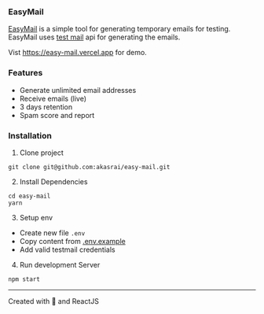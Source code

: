 ### EasyMail

[EasyMail](https://easy-mail.vercel.app/) is a simple tool for generating temporary emails for testing. EasyMail uses [test mail](https://testmail.app/) api for generating the emails.

Vist https://easy-mail.vercel.app for demo.

### Features

- Generate unlimited email addresses
- Receive emails (live)
- 3 days retention
- Spam score and report

### Installation

1. Clone project

```
git clone git@github.com:akasrai/easy-mail.git
```

2. Install Dependencies

```
cd easy-mail
yarn
```

3. Setup env

- Create new file `.env`
- Copy content from [.env.example](https://github.com/akasrai/easy-mail/blob/dev/.env.example)
- Add valid testmail credentials

4. Run development Server

```
npm start
```

---

Created with 💓 and ReactJS
